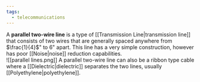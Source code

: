 ```yaml
---
tags:
  - telecommunications
---
```

A **parallel two-wire line** is a type of [[Transmission Line|transmission line]] that consists of two wires that are generally spaced anywhere from $\frac{1}{4}$" to $6$" apart. This line has a very simple construction, however has poor [[Noise|noise]] reduction capabilities.  
![[parallel lines.png]]
A parallel two-wire line can also be a ribbon type cable where a [[Dielectric|dielectric]] separates the two lines, usually [[Polyethylene|polyethylene]]. 